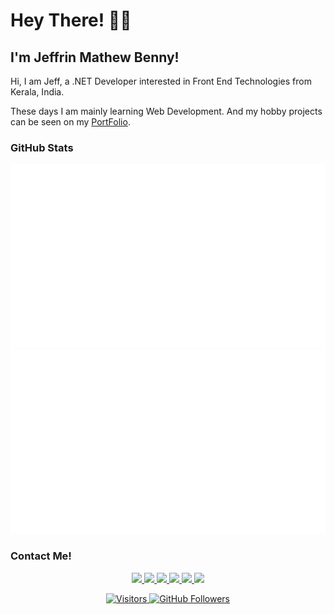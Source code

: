 <!--<div style="width:100%">
<img src="https://res.cloudinary.com/jeffrinmb/image/upload/v1632578394/GitHubProfile/Git_ReadMe_HeadPic_elarwb.png">
</div>-->

# Hey There! 👋🏼

## I'm Jeffrin Mathew Benny!

Hi, I am Jeff, a .NET Developer interested in Front End Technologies from Kerala, India.

These days I am mainly learning Web Development. And my hobby projects can be seen on my [PortFolio](https://jeffrinmb.netlify.app).

### GitHub Stats

![Jeff's GitHub Status](https://raw.githubusercontent.com/jeffrinmb/github-stats/master/generated/overview.svg) ![Jeff's GitHub Status](https://raw.githubusercontent.com/jeffrinmb/github-stats/master/generated/languages.svg)

### Contact Me!

<p align="center">
<a href='https://jeffrinmb.netlify.app/'>
    <img src="https://img.shields.io/badge/-PortFolio-233c61?style=for-the-badge&logo=googlechrome&logoColor=white">
</a>
<a href='https://twitter.com/jeffrin_mb'>
    <img src="https://img.shields.io/badge/-Twitter-1da1f2?style=for-the-badge&logo=twitter&logoColor=white">
</a>
<a href='https://dev.to/jeffrinmb'>
    <img src="https://img.shields.io/badge/-Dev.To-black?style=for-the-badge&logo=dev.to&logoColor=white">
</a>
<a href='https://linkedin.com/in/jeffrin-mathew-benny-5819bb148'>
    <img src="https://img.shields.io/badge/-LinkedIn-0072b1?style=for-the-badge&logo=linkedin&logoColor=white">
</a>
<a href='https://www.facebook.com/jeffrin.benny.9'>
    <img src="https://img.shields.io/badge/-FaceBook-3b5998?style=for-the-badge&logo=facebook&logoColor=white">
</a>
<a href='https://www.instagram.com/___i_am_jeff___/'>
    <img src="https://img.shields.io/badge/-Instagram-cd486b?style=for-the-badge&logo=instagram&logoColor=white">
</a>
</p>

<p align="center">
<a href="https://github.com/jeffrinmb">
<img src="https://visitor-badge.laobi.icu/badge?page_id=jeffrinmb.jeffrinmb&label=Visitors" alt="Visitors">
</a>
<a href="https://github.com/jeffrinmb?tab=followers">
<img src="https://img.shields.io/github/followers/jeffrinmb?label=GitHub&style=flat&logo=GitHub" alt="GitHub Followers">
</a>
</p>
